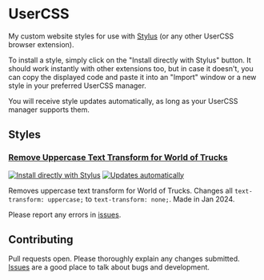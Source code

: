 # UserCSS

My custom website styles for use with [Stylus](https://github.com/openstyles/stylus) (or any other UserCSS browser extension).

To install a style, simply click on the "Install directly with Stylus" button. It should work instantly with other extensions too, but in case it doesn't, you can copy the displayed code and paste it into an "Import" window or a new style in your preferred UserCSS manager.

You will receive style updates automatically, as long as your UserCSS manager supports them.

## Styles
### [Remove Uppercase Text Transform for World of Trucks](remove-uppercase-text-transform-for-wot.user.css)

[![Install directly with Stylus](https://img.shields.io/badge/Install%20directly%20with-Stylus-00adad.svg)](https://raw.githubusercontent.com/SpeedyFolf/usercss/master/remove-uppercase-text-transform-for-wot.user.css) [![Updates automatically](https://img.shields.io/badge/updates-automatically-882288.svg)](https://raw.githubusercontent.com/SpeedyFolf/usercss/master/remove-uppercase-text-transform-for-wot.user.css)

Removes uppercase text transform for World of Trucks. Changes all `text-transform: uppercase;` to `text-transform: none;`. Made in Jan 2024.

Please report any errors in [issues](https://github.com/SpeedyFolf/usercss/issues).

## Contributing

Pull requests open. Please thoroughly explain any changes submitted. [Issues](https://github.com/SpeedyFolf/usercss/issues) are a good place to talk about bugs and development.

